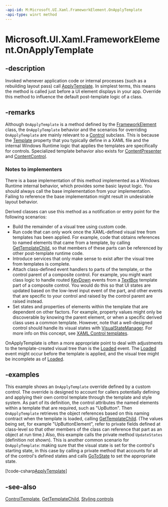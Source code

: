 ```yaml
---
-api-id: M:Microsoft.UI.Xaml.FrameworkElement.OnApplyTemplate
-api-type: winrt method
---
```


<!-- Method syntax
virtual protected void OnApplyTemplate()
-->

# Microsoft.UI.Xaml.FrameworkElement.OnApplyTemplate

## -description

Invoked whenever application code or internal processes (such as a rebuilding layout pass) call [ApplyTemplate](../microsoft.ui.xaml.controls/control_applytemplate_1368990630.md). In simplest terms, this means the method is called just before a UI element displays in your app. Override this method to influence the default post-template logic of a class.

## -remarks

Although `OnApplyTemplate` is a method defined by the [FrameworkElement](frameworkelement.md) class, the `OnApplyTemplate` behavior and the scenarios for overriding `OnApplyTemplate` are mainly relevant to a [Control](../microsoft.ui.xaml.controls/control.md) subclass. This is because the [Template](../microsoft.ui.xaml.controls/control_template.md) property that you typically define in a XAML file and the internal Windows Runtime logic that applies the templates are specifically for controls. Specialized template behavior also exists for [ContentPresenter](../microsoft.ui.xaml.controls/contentpresenter.md) and [ContentControl](../microsoft.ui.xaml.controls/contentcontrol.md).

### Notes to implementers

There is a base implementation of this method implemented as a Windows Runtime internal behavior, which provides some basic layout logic. You should always call the base implementation from your implementation. Failing to reference the base implementation might result in undesirable layout behavior.
<!--If deriving from Control or further subclasses, the Control implementation calls the FrameworkElement base. Therefore, this accesses the native-level implementation implicitly if you call the immediate base.-->

Derived classes can use this method as a notification or entry point for the following scenarios:

+ Build the remainder of a visual tree using custom code.
+ Run code that can only work once the XAML-defined visual tree from templates has been applied. For example, code that obtains references to named elements that came from a template, by calling [GetTemplateChild](../microsoft.ui.xaml.controls/control_gettemplatechild_501346084.md), so that members of these parts can be referenced by other post-template runtime code.
+ Introduce services that only make sense to exist after the visual tree from templates is complete.
+ Attach class-defined event handlers to parts of the template, or the control parent of a composite control. For example, you might want class logic to handle routed [KeyDown](uielement_keydown.md) events from a [TextBox](../microsoft.ui.xaml.controls/textbox.md) template part of a composite control. You would do this so that UI states are updated based on the low-level input event of the part, and other events that are specific to your control and raised by the control parent are raised instead.
+ Set states and properties of elements within the template that are dependent on other factors. For example, property values might only be discoverable by knowing the parent element, or when a specific derived class uses a common template. However, note that a well-designed control should handle its visual states with [VisualStateManager](visualstatemanager.md). For more info on this concept, see [XAML Control templates](/windows/apps/design/style/xaml-control-templates).
<!--This conceptual link is a little weak but it's all there is available right now. Hoping for a dedicated conceptual about VisualStateManager and in particular calling GoToState yourself from code.-->
OnApplyTemplate is often a more appropriate point to deal with adjustments to the template-created visual tree than is the [Loaded](frameworkelement_loaded.md) event. The [Loaded](frameworkelement_loaded.md) event might occur before the template is applied, and the visual tree might be incomplete as of [Loaded](frameworkelement_loaded.md).
<!--Query is out on this note, it came from Silverlight. My guess is still applies.-->

## -examples

This example shows an `OnApplyTemplate` override defined by a custom control. The override is designed to account for callers potentially defining and applying their own control template through the template and style system. As part of its definition, the control attributes the named elements within a template that are required, such as "UpButton". Then `OnApplyTemplate` retrieves the object references based on this naming contract when the template is loaded, calling [GetTemplateChild](../microsoft.ui.xaml.controls/control_gettemplatechild_501346084.md). (The values being set, for example "UpButtonElement", refer to private fields defined at class-level so that other members of the class can reference that part as an object at run time.) Also, this example calls the private method `UpdateStates` (definition not shown). This is another common scenario for `OnApplyTemplate`: making sure that the visual state is set for the control's starting state, in this case by calling a private method that accounts for all of the control's defined states and calls [GoToState](visualstatemanager_gotostate_51722231.md) to set the appropriate state.

[!code-csharp[ApplyTemplate](../microsoft.ui.xaml/code/NumericUpDownCustomControl/csharp/NumericUpDownCustomControl.cs#SnippetApplyTemplate)]

## -see-also

[ControlTemplate](../microsoft.ui.xaml.controls/controltemplate.md), [GetTemplateChild](../microsoft.ui.xaml.controls/control_gettemplatechild_501346084.md), [Styling controls](/windows/uwp/controls-and-patterns/styling-controls)
